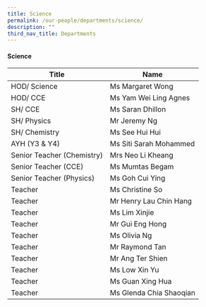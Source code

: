 ```yaml
---
title: Science
permalink: /our-people/departments/science/
description: ""
third_nav_title: Departments
---
```

#### Science

| Title | Name |
|---|---|
| HOD/ Science | Ms Margaret Wong |
| HOD/ CCE | Ms Yam Wei Ling Agnes |
| SH/ CCE | Ms Saran Dhillon |
| SH/ Physics | Mr Jeremy Ng |
| SH/ Chemistry | Ms See Hui Hui |
| AYH (Y3 & Y4) | Ms Siti Sarah Mohammed |
| Senior Teacher (Chemistry) | Mrs Neo Li Kheang |
| Senior Teacher (CCE) | Ms Mumtas Begam |
| Senior Teacher (Physics) | Ms Goh Cui Ying |
| Teacher | Ms Christine So  |
| Teacher | Mr Henry Lau Chin Hang |
| Teacher  | Ms Lim Xinjie |
| Teacher  | Mr Gui Eng Hong |
| Teacher  | Ms Olivia Ng |
| Teacher | Mr Raymond Tan |
| Teacher | Mr Ang Ter Shien |
| Teacher | Ms Low Xin Yu |
| Teacher  | Ms Guan Xing Hua |
| Teacher  | Ms Glenda Chia Shaoqian |
